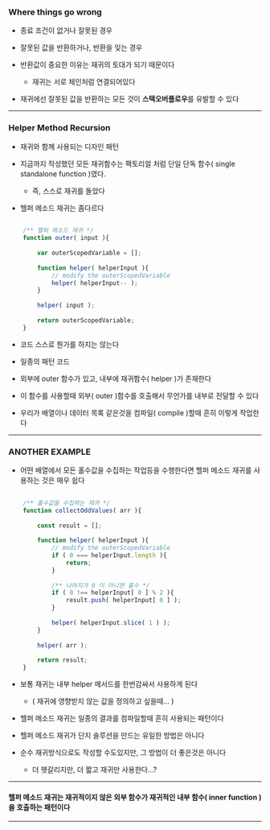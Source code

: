 ### Where things go wrong

- 종료 조건이 없거나 잘못된 경우


- 잘못된 값을 반환하거나, 반환을 잊는 경우


- 반환값이 중요한 이유는 재귀의 토대가 되기 때문이다
  - 재귀는 서로 체인처럼 연결되어있다


- 재귀에선 잘못된 값을 반환하는 모든 것이 **스택오버플로우**를 유발할 수 있다

---

### Helper Method Recursion

- 재귀와 함께 사용되는 디자인 패턴


- 지금까지 작성했던 모든 재귀함수는 팩토리얼 처럼 단일 단독 함수( single standalone function )였다.
  - 즉, 스스로 재귀를 돌았다


- 헬퍼 메소드 재귀는 좀다르다


````javascript
    
    /** 헬퍼 메소드 재귀 */
    function outer( input ){
        
        var outerScopedVariable = [];
        
        function helper( helperInput ){
            // modify the outerScopedVariable
            helper( helperInput-- );
        }
        
        helper( input );
        
        return outerScopedVariable;
    }

````

- 코드 스스로 뭔가를 하지는 않는다


- 일종의 패턴 코드


- 외부에 outer 함수가 있고, 내부에 재귀함수( helper )가 존재한다


- 이 함수를 사용할때 외부( outer )함수를 호출해서 무언가를 내부로 전달할 수 있다


- 우리가 배열이나 데이터 목록 같은것을 컴파일( compile )할때 흔히 이렇게 작업한다

---

### ANOTHER EXAMPLE

- 어떤 배열에서 모든 홀수값을 수집하는 작업등을 수행한다면 헬퍼 메소드 재귀를 사용하는 것은 매우 쉽다

````javascript
    
    /** 홀수값을 수집하는 재귀 */
    function collectOddValues( arr ){
        
        const result = [];
        
        function helper( helperInput ){
            // modify the outerScopedVariable
            if ( 0 === helperInput.length ){
                return;
            }
            
            /** 나머지가 0 이 아니면 홀수 */
            if ( 0 !== helperInput[ 0 ] % 2 ){
                result.push( helperInput[ 0 ] );
            }
          
            helper( helperInput.slice( 1 ) );
        }
        
        helper( arr );
        
        return result;
    }

````

- 보통 재귀는 내부 helper 메서드를 한번감싸서 사용하게 된다
  - ( 재귀에 영향받지 않는 값을 정의하고 싶을때... )


- 헬퍼 메소드 재귀는 일종의 결과를 컴파일할때 흔히 사용되는 패턴이다


- 헬퍼 메소드 재귀가 단지 솔루션을 만드는 유일한 방법은 아니다


- 순수 재귀방식으로도 작성할 수도있지만, 그 방법이 더 좋은것은 아니다
  - 더 헷갈리지만, 더 짧고 재귀만 사용한다...?

---

#### 헬퍼 메소드 재귀는 재귀적이지 않은 외부 함수가 재귀적인 내부 함수( inner function )을 호출하는 패턴이다

---